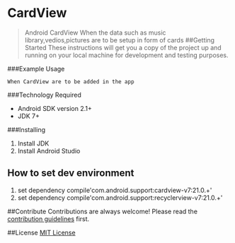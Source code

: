# CardView
>Android CardView
When the data such as music library,vedios,pictures are to be setup in form of cards
##Getting Started
These instructions will get you a copy of the project up and running on your local machine for development and testing purposes.

###Example Usage
```
When CardView are to be added in the app
```
###Technology Required 
* Android SDK version 2.1+
* JDK 7+

###Installing
1. Install JDK
2. Install Android Studio

## How to set dev environment
1. set dependency compile'com.android.support:cardview-v7:21.0.+'
2. set dependency compile'com.android.support:recyclerview-v7:21.0.+'

##Contribute
Contributions are always welcome!
Please read the [contribution guidelines](contributing.md) first.

##License
[MIT License](LICENSE)


